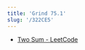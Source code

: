 ```yaml
---
title: 'Grind 75.1'
slug: '/322CE5'
---
```


- [Two Sum - LeetCode](https://leetcode.com/problems/two-sum/)
